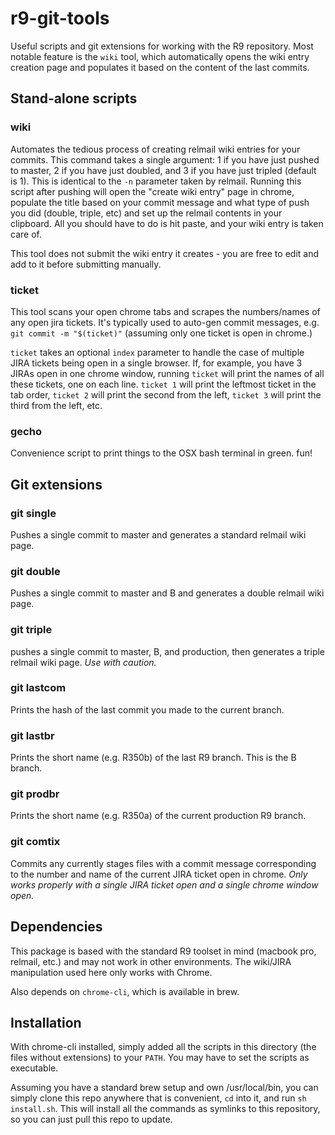 # r9-git-tools
Useful scripts and git extensions for working with the R9 repository. Most notable feature is the `wiki` tool, which automatically opens the wiki entry creation page and populates it based on the content of the last commits.

## Stand-alone scripts

### wiki
Automates the tedious process of creating relmail wiki entries for your commits. This command takes a single argument: 1 if you have just pushed to master, 2 if you have just doubled, and 3 if you have just tripled (default is 1). This is identical to the `-n` parameter taken by relmail. Running this script after pushing will open the "create wiki entry" page in chrome, populate the title based on your commit message and what type of push you did (double, triple, etc) and set up the relmail contents in your clipboard. All you should have to do is hit paste, and your wiki entry is taken care of.

This tool does not submit the wiki entry it creates - you are free to edit and add to it before submitting manually.

### ticket
This tool scans your open chrome tabs and scrapes the numbers/names of any open jira tickets. It's typically used to auto-gen commit messages, e.g. `git commit -m "$(ticket)"` (assuming only one ticket is open in chrome.)

`ticket` takes an optional `index` parameter to handle the case of multiple JIRA tickets being open in a single browser. If, for example, you have 3 JIRAs open in one chrome window, running `ticket` will print the names of all these tickets, one on each line. `ticket 1` will print the leftmost ticket in the tab order, `ticket 2` will print the second from the left, `ticket 3` will print the third from the left, etc.

### gecho
Convenience script to print things to the OSX bash terminal in green. fun!

## Git extensions

### git single
Pushes a single commit to master and generates a standard relmail wiki page.

### git double
Pushes a single commit to master and B and generates a double relmail wiki page.

### git triple
pushes a single commit to master, B, and production, then generates a triple relmail wiki page. *Use with caution.*

### git lastcom
Prints the hash of the last commit you made to the current branch.

### git lastbr
Prints the short name (e.g. R350b) of the last R9 branch. This is the B branch.

### git prodbr
Prints the short name (e.g. R350a) of the current production R9 branch.

### git comtix
Commits any currently stages files with a commit message corresponding to the number and name of the current JIRA ticket open in chrome. *Only works properly with a single JIRA ticket open and a single chrome window open.*

## Dependencies
This package is based with the standard R9 toolset in mind (macbook pro, relmail, etc.) and may not work in other environments. The wiki/JIRA manipulation used here only works with Chrome.

Also depends on `chrome-cli`, which is available in brew. 

## Installation

With chrome-cli installed, simply added all the scripts in this directory (the files without extensions) to your `PATH`. You may have to set the scripts as executable.

Assuming you have a standard brew setup and own /usr/local/bin, you can simply clone this repo anywhere that is convenient, `cd` into it, and run `sh install.sh`. This will install all the commands as symlinks to this repository, so you can just pull this repo to update.
